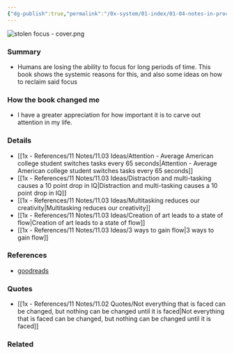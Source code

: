 ```yaml
---
{"dg-publish":true,"permalink":"/0x-system/01-index/01-04-notes-in-process/stolen-focus-why-you-can-t-pay-attention-and-how-to-think-deeply-again-johann-hari/","title":"Stolen focus - why you can't pay attention and how to think deeply again - Johann Hari","created":"2025-01-23T17:29:23.938+03:00","updated":"2025-01-25T20:20:52.799+03:00"}
---
```


![stolen focus - cover.png](/img/user/4x%20-%20Reading/41%20Books/41.03%20Cover%20images/stolen%20focus%20-%20cover.png)
### Summary
- Humans are losing the ability to focus for long periods of time. This book shows the systemic reasons for this, and also some ideas on how to reclaim said focus

### How the book changed me
- I have a greater appreciation for how important it is to carve out attention in my life.

### Details
- [[1x - References/11 Notes/11.03 Ideas/Attention - Average American college student switches tasks every 65 seconds\|Attention - Average American college student switches tasks every 65 seconds]]
- [[1x - References/11 Notes/11.03 Ideas/Distraction and multi-tasking causes a 10 point drop in IQ\|Distraction and multi-tasking causes a 10 point drop in IQ]]
- [[1x - References/11 Notes/11.03 Ideas/Multitasking reduces our creativity\|Multitasking reduces our creativity]]
- [[1x - References/11 Notes/11.03 Ideas/Creation of art leads to a state of flow\|Creation of art leads to a state of flow]]
- [[1x - References/11 Notes/11.03 Ideas/3 ways to gain flow\|3 ways to gain flow]]

### References
- [goodreads](https://www.goodreads.com/book/show/10326084-brandwashed)

### Quotes
- [[1x - References/11 Notes/11.02 Quotes/Not everything that is faced can be changed, but nothing can be changed until it is faced\|Not everything that is faced can be changed, but nothing can be changed until it is faced]]

### Related

